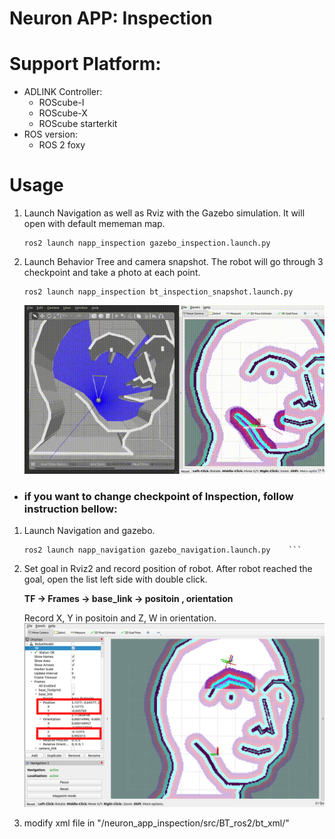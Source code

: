 # Neuron APP: Inspection

# Support Platform:

* ADLINK Controller:
  - ROScube-I
  - ROScube-X
  - ROScube starterkit
* ROS version:
  - ROS 2 foxy

# Usage

1. Launch Navigation as well as Rviz with the Gazebo simulation. It will open with default mememan map.
    ```
    ros2 launch napp_inspection gazebo_inspection.launch.py
    ```
2. Launch Behavior Tree and camera snapshot. The robot will go through 3 checkpoint and take a photo at each point.
    ```
    ros2 launch napp_inspection bt_inspection_snapshot.launch.py
    ```
    ![](readme_resource/bt_demo.gif)
    
* ### if you want to change checkpoint of Inspection, follow instruction bellow:

1. Launch Navigation and gazebo.
    ```
    ros2 launch napp_navigation gazebo_navigation.launch.py    ```
    ```
2. Set goal in Rviz2 and record position of robot.
   After robot reached the goal, open the list left side with double click.
   
   
   **TF -> Frames -> base_link -> positoin , orientation**
   
   
   Record X, Y in positoin and Z, W in orientation.
   ![](readme_resource/inspect_rviz.png)


3. modify xml file in "/neuron_app_inspection/src/BT_ros2/bt_xml/"
